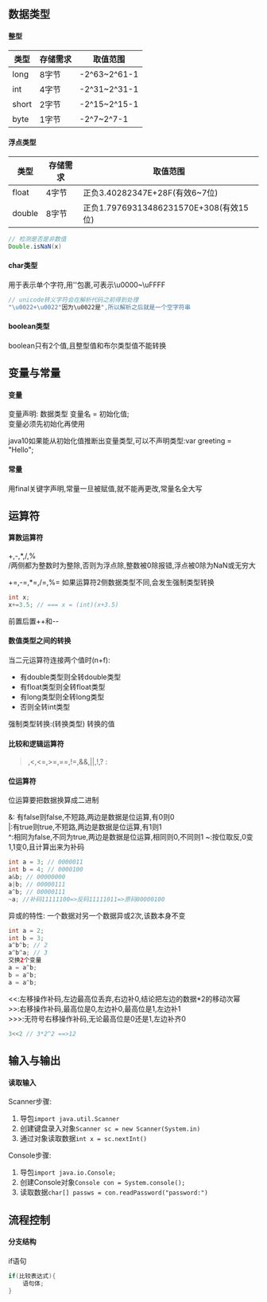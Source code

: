 ## 数据类型
  
#### 整型

类型|存储需求|取值范围
---|---|---
long|8字节|-2^63~2^61-1
int|4字节|-2^31~2^31-1
short|2字节|-2^15~2^15-1
byte|1字节|-2^7~2^7-1

#### 浮点类型  
类型|存储需求|取值范围
---|---|---
float|4字节|正负3.40282347E+28F(有效6~7位)
double|8字节|正负1.79769313486231570E+308(有效15位)

```java
// 检测是否是非数值
Double.isNaN(x)
```

#### char类型
用于表示单个字符,用''包裹,可表示\u0000~\uFFFF

```java
// unicode转义字符会在解析代码之前得到处理
"\u0022+\u0022"因为\u0022是",所以解析之后就是一个空字符串
```

#### boolean类型  
boolean只有2个值,且整型值和布尔类型值不能转换

## 变量与常量  

#### 变量  

变量声明: 数据类型 变量名 = 初始化值;  
变量必须先初始化再使用  

java10如果能从初始化值推断出变量类型,可以不声明类型:var greeting = "Hello";  

#### 常量  

用final关键字声明,常量一旦被赋值,就不能再更改,常量名全大写  

## 运算符  

#### 算数运算符 
+,-,*,/,%  
/两侧都为整数时为整除,否则为浮点除,整数被0除报错,浮点被0除为NaN或无穷大

+=,-=,*=,/=,%=
如果运算符2侧数据类型不同,会发生强制类型转换
```java
int x;
x+=3.5; // === x = (int)(x+3.5)
```

前置后置++和--

#### 数值类型之间的转换

当二元运算符连接两个值时(n+f):
+ 有double类型则全转double类型
+ 有float类型则全转float类型
+ 有long类型则全转long类型
+ 否则全转int类型

强制类型转换:(转换类型) 转换的值

#### 比较和逻辑运算符

>,<,<=,>=,==,!=,&&,||,!,? :

#### 位运算符

位运算要把数据换算成二进制

&: 有false则false,不短路,两边是数据是位运算,有0则0  
|:有true则true,不短路,两边是数据是位运算,有1则1  
^:相同为false,不同为true,两边是数据是位运算,相同则0,不同则1
~:按位取反,0变1,1变0,且计算出来为补码

```java
int a = 3; // 0000011 
int b = 4; // 0000100
a&b; // 00000000
a|b; // 00000111
a^b; // 00000111
~a; //补码11111100=>反码11111011=>原码00000100
```

异或的特性: 一个数据对另一个数据异或2次,该数本身不变
```java
int a = 2;
int b = 3;
a^b^b; // 2
a^b^a; // 3
交换2个变量
a = a^b;
b = a^b;
a = a^b;
```

<<:左移操作补码,左边最高位丢弃,右边补0,结论把左边的数据*2的移动次幂  
\>>:右移操作补码,最高位是0,左边补0,最高位是1,左边补1  
\>>>:无符号右移操作补码,无论最高位是0还是1,左边补齐0
```java
3<<2 // 3*2^2 ==>12
```

## 输入与输出
#### 读取输入
Scanner步骤: 
1. 导包`import java.util.Scanner`
2. 创建键盘录入对象`Scanner sc = new Scanner(System.in)`
3. 通过对象读取数据`int x = sc.nextInt()`

Console步骤:
1. 导包`import java.io.Console;`
2. 创建Console对象`Console con = System.console();`
3. 读取数据`char[] passws = con.readPassword("password:")`

## 流程控制

#### 分支结构
if语句
```java
if(比较表达式){
    语句体;
}
```